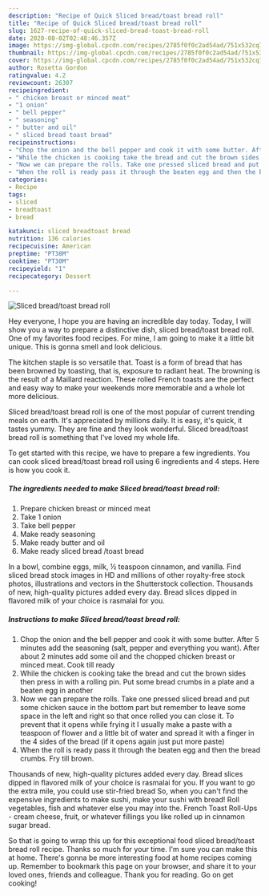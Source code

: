 ```yaml
---
description: "Recipe of Quick Sliced bread/toast bread roll"
title: "Recipe of Quick Sliced bread/toast bread roll"
slug: 1627-recipe-of-quick-sliced-bread-toast-bread-roll
date: 2020-08-02T02:48:46.357Z
image: https://img-global.cpcdn.com/recipes/2785f0f0c2ad54ad/751x532cq70/sliced-breadtoast-bread-roll-recipe-main-photo.jpg
thumbnail: https://img-global.cpcdn.com/recipes/2785f0f0c2ad54ad/751x532cq70/sliced-breadtoast-bread-roll-recipe-main-photo.jpg
cover: https://img-global.cpcdn.com/recipes/2785f0f0c2ad54ad/751x532cq70/sliced-breadtoast-bread-roll-recipe-main-photo.jpg
author: Rosetta Gordon
ratingvalue: 4.2
reviewcount: 26307
recipeingredient:
- " chicken breast or minced meat"
- "1 onion"
- " bell pepper"
- " seasoning"
- " butter and oil"
- " sliced bread toast bread"
recipeinstructions:
- "Chop the onion and the bell pepper and cook it with some butter. After 5 minutes add the seasoning (salt, pepper and everything you want). After about 2 minutes add some oil and the chopped chicken breast or minced meat. Cook till ready"
- "While the chicken is cooking take the bread and cut the brown sides then press in with a rolling pin. Put some bread crumbs in a plate and a beaten egg in another"
- "Now we can prepare the rolls. Take one pressed sliced bread and put some chicken sauce in the bottom part but remember to leave some space in the left and right so that once rolled you can close it. To prevent that it opens while frying it I usually make a paste with a teaspoon of flower and a little bit of water and spread it with a finger in the 4 sides of the bread (if it opens again just put more paste)"
- "When the roll is ready pass it through the beaten egg and then the bread crumbs. Fry till brown."
categories:
- Recipe
tags:
- sliced
- breadtoast
- bread

katakunci: sliced breadtoast bread 
nutrition: 136 calories
recipecuisine: American
preptime: "PT38M"
cooktime: "PT30M"
recipeyield: "1"
recipecategory: Dessert

---
```



![Sliced bread/toast bread roll](https://img-global.cpcdn.com/recipes/2785f0f0c2ad54ad/751x532cq70/sliced-breadtoast-bread-roll-recipe-main-photo.jpg)

Hey everyone, I hope you are having an incredible day today. Today, I will show you a way to prepare a distinctive dish, sliced bread/toast bread roll. One of my favorites food recipes. For mine, I am going to make it a little bit unique. This is gonna smell and look delicious.

The kitchen staple is so versatile that. Toast is a form of bread that has been browned by toasting, that is, exposure to radiant heat. The browning is the result of a Maillard reaction. These rolled French toasts are the perfect and easy way to make your weekends more memorable and a whole lot more delicious.

Sliced bread/toast bread roll is one of the most popular of current trending meals on earth. It's appreciated by millions daily. It is easy, it's quick, it tastes yummy. They are fine and they look wonderful. Sliced bread/toast bread roll is something that I've loved my whole life.


To get started with this recipe, we have to prepare a few ingredients. You can cook sliced bread/toast bread roll using 6 ingredients and 4 steps. Here is how you cook it.

<!--inarticleads1-->

##### The ingredients needed to make Sliced bread/toast bread roll:

1. Prepare  chicken breast or minced meat
1. Take 1 onion
1. Take  bell pepper
1. Make ready  seasoning
1. Make ready  butter and oil
1. Make ready  sliced bread /toast bread


In a bowl, combine eggs, milk, ½ teaspoon cinnamon, and vanilla. Find sliced bread stock images in HD and millions of other royalty-free stock photos, illustrations and vectors in the Shutterstock collection. Thousands of new, high-quality pictures added every day. Bread slices dipped in flavored milk of your choice is rasmalai for you. 

<!--inarticleads2-->

##### Instructions to make Sliced bread/toast bread roll:

1. Chop the onion and the bell pepper and cook it with some butter. After 5 minutes add the seasoning (salt, pepper and everything you want). After about 2 minutes add some oil and the chopped chicken breast or minced meat. Cook till ready
1. While the chicken is cooking take the bread and cut the brown sides then press in with a rolling pin. Put some bread crumbs in a plate and a beaten egg in another
1. Now we can prepare the rolls. Take one pressed sliced bread and put some chicken sauce in the bottom part but remember to leave some space in the left and right so that once rolled you can close it. To prevent that it opens while frying it I usually make a paste with a teaspoon of flower and a little bit of water and spread it with a finger in the 4 sides of the bread (if it opens again just put more paste)
1. When the roll is ready pass it through the beaten egg and then the bread crumbs. Fry till brown.


Thousands of new, high-quality pictures added every day. Bread slices dipped in flavored milk of your choice is rasmalai for you. If you want to go the extra mile, you could use stir-fried bread So, when you can&#39;t find the expensive ingredients to make sushi, make your sushi with bread! Roll vegetables, fish and whatever else you may into the. French Toast Roll-Ups - cream cheese, fruit, or whatever fillings you like rolled up in cinnamon sugar bread. 

So that is going to wrap this up for this exceptional food sliced bread/toast bread roll recipe. Thanks so much for your time. I'm sure you can make this at home. There's gonna be more interesting food at home recipes coming up. Remember to bookmark this page on your browser, and share it to your loved ones, friends and colleague. Thank you for reading. Go on get cooking!
